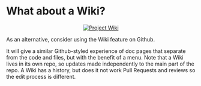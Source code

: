 # **What about a Wiki?**

<div align="center">

[![Project Wiki](https://img.shields.io/badge/Wiki-blue?style=for-the-badge)](https://github.com/MichaelCurrin/gh-pages-no-jekyll/wiki)

</div>

As an alternative, consider using the Wiki feature on Github.

It will give a similar Github-styled experience of doc pages that separate from the code and files, but with the benefit of a menu. Note that a Wiki lives in its own repo, so updates made independently to the main part of the repo. A Wiki has a history, but does it not work Pull Requests and reviews so the edit process is different.
